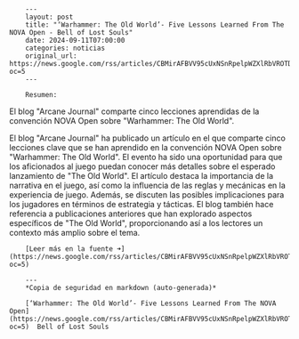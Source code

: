         ---
        layout: post
        title: "‘Warhammer: The Old World’- Five Lessons Learned From The NOVA Open - Bell of Lost Souls"
        date: 2024-09-11T07:00:00
        categories: noticias
        original_url: https://news.google.com/rss/articles/CBMirAFBVV95cUxNSnRpelpWZXlRbVROTDRvTnlKZmJzZUNKM1FkR0hTZUVZR29rcmRRTDZJdWVvUFZwZUtZRmV4eklqbS1LLUxHekEzcTZISkRqMGpZdVVnRUFpcnZjZjI4U0UwRTNRbE9PbnJHaEVESWo3S255eTlkNXNYeVlaUmM1SnNHU1NSNnhJTFlOVF91WldyeWpkYkd4TDlBMWI0M3lKZUp2X2lSZkVmLUVS?oc=5
        ---

        Resumen:
El blog "Arcane Journal" comparte cinco lecciones aprendidas de la convención NOVA Open sobre "Warhammer: The Old World".

El blog "Arcane Journal" ha publicado un artículo en el que comparte cinco lecciones clave que se han aprendido en la convención NOVA Open sobre "Warhammer: The Old World". El evento ha sido una oportunidad para que los aficionados al juego puedan conocer más detalles sobre el esperado lanzamiento de "The Old World". El artículo destaca la importancia de la narrativa en el juego, así como la influencia de las reglas y mecánicas en la experiencia de juego. Además, se discuten las posibles implicaciones para los jugadores en términos de estrategia y tácticas. El blog también hace referencia a publicaciones anteriores que han explorado aspectos específicos de "The Old World", proporcionando así a los lectores un contexto más amplio sobre el tema.

        [Leer más en la fuente ➜](https://news.google.com/rss/articles/CBMirAFBVV95cUxNSnRpelpWZXlRbVROTDRvTnlKZmJzZUNKM1FkR0hTZUVZR29rcmRRTDZJdWVvUFZwZUtZRmV4eklqbS1LLUxHekEzcTZISkRqMGpZdVVnRUFpcnZjZjI4U0UwRTNRbE9PbnJHaEVESWo3S255eTlkNXNYeVlaUmM1SnNHU1NSNnhJTFlOVF91WldyeWpkYkd4TDlBMWI0M3lKZUp2X2lSZkVmLUVS?oc=5)

        ---
        *Copia de seguridad en markdown (auto-generada)*

        [‘Warhammer: The Old World’- Five Lessons Learned From The NOVA Open](https://news.google.com/rss/articles/CBMirAFBVV95cUxNSnRpelpWZXlRbVROTDRvTnlKZmJzZUNKM1FkR0hTZUVZR29rcmRRTDZJdWVvUFZwZUtZRmV4eklqbS1LLUxHekEzcTZISkRqMGpZdVVnRUFpcnZjZjI4U0UwRTNRbE9PbnJHaEVESWo3S255eTlkNXNYeVlaUmM1SnNHU1NSNnhJTFlOVF91WldyeWpkYkd4TDlBMWI0M3lKZUp2X2lSZkVmLUVS?oc=5)  Bell of Lost Souls
